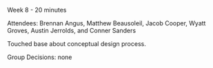 Week 8 - 20 minutes

Attendees: Brennan Angus, Matthew Beausoleil, Jacob Cooper, Wyatt Groves, Austin Jerrolds, and Conner Sanders

Touched base about conceptual design process.

Group Decisions: none
